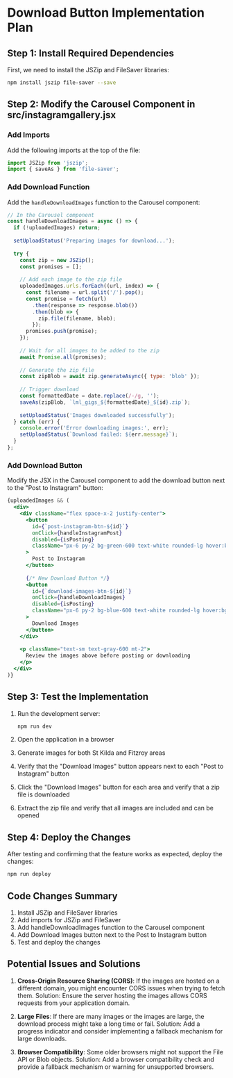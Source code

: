 # Download Button Implementation Plan

## Step 1: Install Required Dependencies

First, we need to install the JSZip and FileSaver libraries:

```bash
npm install jszip file-saver --save
```

## Step 2: Modify the Carousel Component in src/instagramgallery.jsx

### Add Imports
Add the following imports at the top of the file:

```jsx
import JSZip from 'jszip';
import { saveAs } from 'file-saver';
```

### Add Download Function
Add the `handleDownloadImages` function to the Carousel component:

```jsx
// In the Carousel component
const handleDownloadImages = async () => {
  if (!uploadedImages) return;
  
  setUploadStatus('Preparing images for download...');
  
  try {
    const zip = new JSZip();
    const promises = [];
    
    // Add each image to the zip file
    uploadedImages.urls.forEach((url, index) => {
      const filename = url.split('/').pop();
      const promise = fetch(url)
        .then(response => response.blob())
        .then(blob => {
          zip.file(filename, blob);
        });
      promises.push(promise);
    });
    
    // Wait for all images to be added to the zip
    await Promise.all(promises);
    
    // Generate the zip file
    const zipBlob = await zip.generateAsync({ type: 'blob' });
    
    // Trigger download
    const formattedDate = date.replace(/-/g, '');
    saveAs(zipBlob, `lml_gigs_${formattedDate}_${id}.zip`);
    
    setUploadStatus('Images downloaded successfully');
  } catch (err) {
    console.error('Error downloading images:', err);
    setUploadStatus(`Download failed: ${err.message}`);
  }
};
```

### Add Download Button
Modify the JSX in the Carousel component to add the download button next to the "Post to Instagram" button:

```jsx
{uploadedImages && (
  <div>
    <div className="flex space-x-2 justify-center">
      <button
        id={`post-instagram-btn-${id}`}
        onClick={handleInstagramPost}
        disabled={isPosting}
        className="px-6 py-2 bg-green-600 text-white rounded-lg hover:bg-green-700"
      >
        Post to Instagram
      </button>
      
      {/* New Download Button */}
      <button
        id={`download-images-btn-${id}`}
        onClick={handleDownloadImages}
        disabled={isPosting}
        className="px-6 py-2 bg-blue-600 text-white rounded-lg hover:bg-blue-700"
      >
        Download Images
      </button>
    </div>
    
    <p className="text-sm text-gray-600 mt-2">
      Review the images above before posting or downloading
    </p>
  </div>
)}
```

## Step 3: Test the Implementation

1. Run the development server:
   ```bash
   npm run dev
   ```

2. Open the application in a browser
3. Generate images for both St Kilda and Fitzroy areas
4. Verify that the "Download Images" button appears next to each "Post to Instagram" button
5. Click the "Download Images" button for each area and verify that a zip file is downloaded
6. Extract the zip file and verify that all images are included and can be opened

## Step 4: Deploy the Changes

After testing and confirming that the feature works as expected, deploy the changes:

```bash
npm run deploy
```

## Code Changes Summary

1. Install JSZip and FileSaver libraries
2. Add imports for JSZip and FileSaver
3. Add handleDownloadImages function to the Carousel component
4. Add Download Images button next to the Post to Instagram button
5. Test and deploy the changes

## Potential Issues and Solutions

1. **Cross-Origin Resource Sharing (CORS)**: If the images are hosted on a different domain, you might encounter CORS issues when trying to fetch them. Solution: Ensure the server hosting the images allows CORS requests from your application domain.

2. **Large Files**: If there are many images or the images are large, the download process might take a long time or fail. Solution: Add a progress indicator and consider implementing a fallback mechanism for large downloads.

3. **Browser Compatibility**: Some older browsers might not support the File API or Blob objects. Solution: Add a browser compatibility check and provide a fallback mechanism or warning for unsupported browsers.